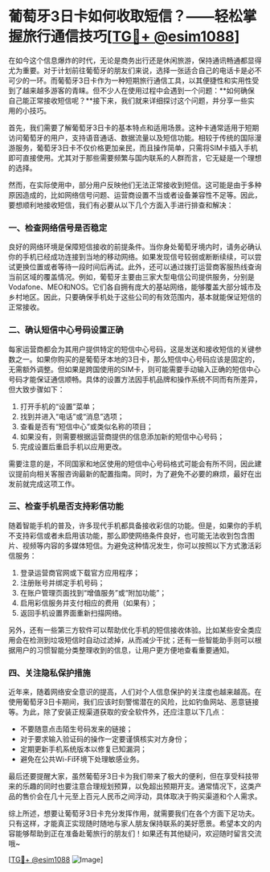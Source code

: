 # 葡萄牙3日卡如何收取短信？——轻松掌握旅行通信技巧[[TG💪+ @esim1088](https://t.me/s/esim1088)]

在如今这个信息爆炸的时代，无论是商务出行还是休闲旅游，保持通讯畅通都显得尤为重要。对于计划前往葡萄牙的朋友们来说，选择一张适合自己的电话卡是必不可少的一环。而葡萄牙3日卡作为一种短期旅行通信工具，以其便捷性和实用性受到了越来越多游客的青睐。但不少人在使用过程中会遇到一个问题：**如何确保自己能正常接收短信呢？**接下来，我们就来详细探讨这个问题，并分享一些实用的小技巧。

首先，我们需要了解葡萄牙3日卡的基本特点和适用场景。这种卡通常适用于短期访问葡萄牙的用户，支持语音通话、数据流量以及短信功能。相较于传统的国际漫游服务，葡萄牙3日卡不仅价格更加亲民，而且操作简单，只需将SIM卡插入手机即可直接使用。尤其对于那些需要频繁与国内联系的人群而言，它无疑是一个理想的选择。

然而，在实际使用中，部分用户反映他们无法正常接收到短信。这可能是由于多种原因造成的，比如网络信号问题、运营商设置不当或者设备兼容性不足等。因此，要想顺利地接收短信，我们有必要从以下几个方面入手进行排查和解决：

### 一、检查网络信号是否稳定

良好的网络环境是保障短信接收的前提条件。当你身处葡萄牙境内时，请务必确认你的手机已经成功连接到当地的移动网络。如果发现信号较弱或断断续续，可以尝试更换位置或者等待一段时间后再试。此外，还可以通过拨打运营商客服热线查询当前区域的覆盖情况。例如，葡萄牙主要由三家大型电信公司提供服务，分别是Vodafone、MEO和NOS。它们各自拥有庞大的基站网络，能够覆盖大部分城市及乡村地区。因此，只要确保手机处于这些公司的有效范围内，基本就能保证短信的正常接收。

### 二、确认短信中心号码设置正确

每家运营商都会为其用户提供特定的短信中心号码，这是发送和接收短信的关键参数之一。如果你购买的是葡萄牙本地的3日卡，那么短信中心号码应该是固定的，无需额外调整。但如果是跨国使用的SIM卡，则可能需要手动输入正确的短信中心号码才能保证通信顺畅。具体的设置方法因手机品牌和操作系统不同而有所差异，但大致步骤如下：

1. 打开手机的“设置”菜单；
2. 找到并进入“电话”或“消息”选项；
3. 查看是否有“短信中心”或类似名称的项目；
4. 如果没有，则需要根据运营商提供的信息添加新的短信中心号码；
5. 完成设置后重启手机以应用更改。

需要注意的是，不同国家和地区使用的短信中心号码格式可能会有所不同，因此建议提前向相关客服咨询最新的配置指南。同时，为了避免不必要的麻烦，最好在出发前就完成这项工作。

### 三、检查手机是否支持彩信功能

随着智能手机的普及，许多现代手机都具备接收彩信的功能。但是，如果你的手机不支持彩信或者未启用该功能，那么即使网络条件良好，也可能无法收到包含图片、视频等内容的多媒体短信。为避免这种情况发生，你可以按照以下方式激活彩信服务：

1. 登录运营商官网或下载官方应用程序；
2. 注册账号并绑定手机号码；
3. 在账户管理页面找到“增值服务”或“附加功能”；
4. 启用彩信服务并支付相应的费用（如果有）；
5. 返回手机设置界面重新扫描网络。

另外，还有一些第三方软件可以帮助优化手机的短信接收体验。比如某些安全类应用会在检测到垃圾短信时自动过滤掉，从而减少干扰；还有一些智能助手则可以根据用户的习惯智能分类整理收到的信息，让用户更方便地查看重要通知。

### 四、关注隐私保护措施

近年来，随着网络安全意识的提高，人们对个人信息保护的关注度也越来越高。在使用葡萄牙3日卡期间，我们应该时刻警惕潜在的风险，比如钓鱼网站、恶意链接等。为此，除了安装正规渠道获取的安全软件外，还应注意以下几点：

- 不要随意点击陌生号码发来的链接；
- 对于要求输入验证码的操作一定要谨慎核实对方身份；
- 定期更新手机系统版本以修复已知漏洞；
- 避免在公共Wi-Fi环境下处理敏感业务。

最后还要提醒大家，虽然葡萄牙3日卡为我们带来了极大的便利，但在享受科技带来的乐趣的同时也要注意合理规划预算，以免超出预期开支。通常情况下，这类产品的售价会在几十元至上百元人民币之间浮动，具体取决于购买渠道和个人需求。

综上所述，想要让葡萄牙3日卡充分发挥作用，就需要我们在各个方面下足功夫。只有这样，才能真正实现随时随地与家人朋友保持联系的美好愿景。希望本文的内容能够帮助到正在准备赴葡旅行的朋友们！如果还有其他疑问，欢迎随时留言交流哦~

[[TG💪+ @esim1088](https://t.me/s/esim1088) ![Image](https://i.postimg.cc/4NQfJmqS/Snipaste-2025-05-13-00-14-12.png)]